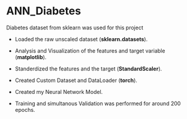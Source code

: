 # ANN_Diabetes

Diabetes dataset from sklearn was used for this project

* Loaded the raw unscaled dataset (__sklearn.datasets__).

* Analysis and Visualization of the features and target variable (__matplotlib__).

* Standerdized the features and the target (__StandardScaler__).

* Created Custom Dataset and DataLoader (__torch__).

* Created my Neural Network Model.

* Training and simultanous Validation was performed for around 200 epochs.
